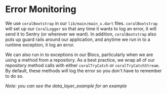 # Error Monitoring

We use `coralBootstrap` in our `lib/main/main_x.dart` files. `coralBootstrap` will set up our `CoralLogger` so that any time it wants to log an error, it will send it to Sentry (or wherever we want).  In addition, `coralBootstrap` also puts up guard rails around our application, and anytime we run in to a runtime exception, it log an error.

We can also run in to exceptions in our Blocs, particularly when we are using a method from a repository. As a best practice, we wrap all of our repository method calls with either `coralTryCatch` or `coralTryCatchStream`. By default, these methods will log the error so you don't have to remember to do so.

_Note: you can see the data_layer_example for an example_

